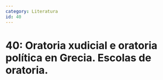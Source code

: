 ```yaml
---
category: Literatura
id: 40
---
```


# 40: Oratoria xudicial e oratoria política en Grecia. Escolas de oratoria.
